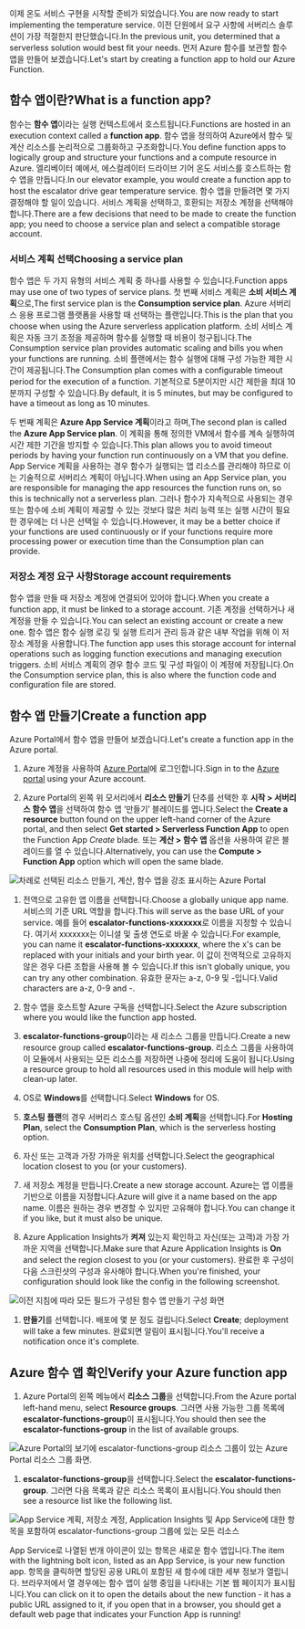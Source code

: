 <span data-ttu-id="f7b21-101">이제 온도 서비스 구현을 시작할 준비가 되었습니다.</span><span class="sxs-lookup"><span data-stu-id="f7b21-101">You are now ready to start implementing the temperature service.</span></span> <span data-ttu-id="f7b21-102">이전 단원에서 요구 사항에 서버리스 솔루션이 가장 적절한지 판단했습니다.</span><span class="sxs-lookup"><span data-stu-id="f7b21-102">In the previous unit, you determined that a serverless solution would best fit your needs.</span></span> <span data-ttu-id="f7b21-103">먼저 Azure 함수를 보관할 함수 앱을 만들어 보겠습니다.</span><span class="sxs-lookup"><span data-stu-id="f7b21-103">Let's start by creating a function app to hold our Azure Function.</span></span>

## <a name="what-is-a-function-app"></a><span data-ttu-id="f7b21-104">함수 앱이란?</span><span class="sxs-lookup"><span data-stu-id="f7b21-104">What is a function app?</span></span>
<span data-ttu-id="f7b21-105">함수는 **함수 앱**이라는 실행 컨텍스트에서 호스트됩니다.</span><span class="sxs-lookup"><span data-stu-id="f7b21-105">Functions are hosted in an execution context called a **function app**.</span></span> <span data-ttu-id="f7b21-106">함수 앱을 정의하여 Azure에서 함수 및 계산 리소스를 논리적으로 그룹화하고 구조화합니다.</span><span class="sxs-lookup"><span data-stu-id="f7b21-106">You define function apps to logically group and structure your functions and a compute resource in Azure.</span></span> <span data-ttu-id="f7b21-107">엘리베이터 예에서, 에스컬레이터 드라이브 기어 온도 서비스를 호스트하는 함수 앱을 만듭니다.</span><span class="sxs-lookup"><span data-stu-id="f7b21-107">In our elevator example, you would create a function app to host the escalator drive gear temperature service.</span></span> <span data-ttu-id="f7b21-108">함수 앱을 만들려면 몇 가지 결정해야 할 일이 있습니다. 서비스 계획을 선택하고, 호환되는 저장소 계정을 선택해야 합니다.</span><span class="sxs-lookup"><span data-stu-id="f7b21-108">There are a few decisions that need to be made to create the function app; you need to choose a service plan and select a compatible storage account.</span></span>

### <a name="choosing-a-service-plan"></a><span data-ttu-id="f7b21-109">서비스 계획 선택</span><span class="sxs-lookup"><span data-stu-id="f7b21-109">Choosing a service plan</span></span>
<span data-ttu-id="f7b21-110">함수 앱은 두 가지 유형의 서비스 계획 중 하나를 사용할 수 있습니다.</span><span class="sxs-lookup"><span data-stu-id="f7b21-110">Function apps may use one of two types of service plans.</span></span> <span data-ttu-id="f7b21-111">첫 번째 서비스 계획은 **소비 서비스 계획**으로,</span><span class="sxs-lookup"><span data-stu-id="f7b21-111">The first service plan is the **Consumption service plan**.</span></span> <span data-ttu-id="f7b21-112">Azure 서버리스 응용 프로그램 플랫폼을 사용할 때 선택하는 플랜입니다.</span><span class="sxs-lookup"><span data-stu-id="f7b21-112">This is the plan that you choose when using the Azure serverless application platform.</span></span> <span data-ttu-id="f7b21-113">소비 서비스 계획은 자동 크기 조정을 제공하며 함수를 실행할 때 비용이 청구됩니다.</span><span class="sxs-lookup"><span data-stu-id="f7b21-113">The Consumption service plan provides automatic scaling and bills you when your functions are running.</span></span> <span data-ttu-id="f7b21-114">소비 플랜에서는 함수 실행에 대해 구성 가능한 제한 시간이 제공됩니다.</span><span class="sxs-lookup"><span data-stu-id="f7b21-114">The Consumption plan comes with a configurable timeout period for the execution of a function.</span></span> <span data-ttu-id="f7b21-115">기본적으로 5분이지만 시간 제한을 최대 10분까지 구성할 수 있습니다.</span><span class="sxs-lookup"><span data-stu-id="f7b21-115">By default, it is 5 minutes, but may be configured to have a timeout as long as 10 minutes.</span></span> 

<span data-ttu-id="f7b21-116">두 번째 계획은 **Azure App Service 계획**이라고 하며,</span><span class="sxs-lookup"><span data-stu-id="f7b21-116">The second plan is called the **Azure App Service plan**.</span></span> <span data-ttu-id="f7b21-117">이 계획을 통해 정의한 VM에서 함수를 계속 실행하여 시간 제한 기간을 방지할 수 있습니다.</span><span class="sxs-lookup"><span data-stu-id="f7b21-117">This plan allows you to avoid timeout periods by having your function run continuously on a VM that you define.</span></span> <span data-ttu-id="f7b21-118">App Service 계획을 사용하는 경우 함수가 실행되는 앱 리소스를 관리해야 하므로 이는 기술적으로 서버리스 계획이 아닙니다.</span><span class="sxs-lookup"><span data-stu-id="f7b21-118">When using an App Service plan, you are responsible for managing the app resources the function runs on, so this is technically not a serverless plan.</span></span> <span data-ttu-id="f7b21-119">그러나 함수가 지속적으로 사용되는 경우 또는 함수에 소비 계획이 제공할 수 있는 것보다 많은 처리 능력 또는 실행 시간이 필요한 경우에는 더 나은 선택일 수 있습니다.</span><span class="sxs-lookup"><span data-stu-id="f7b21-119">However, it may be a better choice if your functions are used continuously or if your functions require more processing power or execution time than the Consumption plan can provide.</span></span> 

### <a name="storage-account-requirements"></a><span data-ttu-id="f7b21-120">저장소 계정 요구 사항</span><span class="sxs-lookup"><span data-stu-id="f7b21-120">Storage account requirements</span></span>
<span data-ttu-id="f7b21-121">함수 앱을 만들 때 저장소 계정에 연결되어 있어야 합니다.</span><span class="sxs-lookup"><span data-stu-id="f7b21-121">When you create a function app, it must be linked to a storage account.</span></span> <span data-ttu-id="f7b21-122">기존 계정을 선택하거나 새 계정을 만들 수 있습니다.</span><span class="sxs-lookup"><span data-stu-id="f7b21-122">You can select an existing account or create a new one.</span></span> <span data-ttu-id="f7b21-123">함수 앱은 함수 실행 로깅 및 실행 트리거 관리 등과 같은 내부 작업을 위해 이 저장소 계정을 사용합니다.</span><span class="sxs-lookup"><span data-stu-id="f7b21-123">The function app uses this storage account for internal operations such as logging function executions and managing execution triggers.</span></span> <span data-ttu-id="f7b21-124">소비 서비스 계획의 경우 함수 코드 및 구성 파일이 이 계정에 저장됩니다.</span><span class="sxs-lookup"><span data-stu-id="f7b21-124">On the Consumption service plan, this is also where the function code and configuration file are stored.</span></span>

## <a name="create-a-function-app"></a><span data-ttu-id="f7b21-125">함수 앱 만들기</span><span class="sxs-lookup"><span data-stu-id="f7b21-125">Create a function app</span></span>
<span data-ttu-id="f7b21-126">Azure Portal에서 함수 앱을 만들어 보겠습니다.</span><span class="sxs-lookup"><span data-stu-id="f7b21-126">Let's create a function app in the Azure portal.</span></span>

1. <span data-ttu-id="f7b21-127">Azure 계정을 사용하여 [Azure Portal](https://portal.azure.com?azure-portal=true)에 로그인합니다.</span><span class="sxs-lookup"><span data-stu-id="f7b21-127">Sign in to the [Azure portal](https://portal.azure.com?azure-portal=true) using your Azure account.</span></span>

1. <span data-ttu-id="f7b21-128">Azure Portal의 왼쪽 위 모서리에서 **리소스 만들기** 단추를 선택한 후 **시작 > 서버리스 함수 앱**을 선택하여 함수 앱 ‘만들기’ 블레이드를 엽니다.</span><span class="sxs-lookup"><span data-stu-id="f7b21-128">Select the **Create a resource** button found on the upper left-hand corner of the Azure portal, and then select **Get started > Serverless Function App** to open the Function App *Create* blade.</span></span> <span data-ttu-id="f7b21-129">또는 **계산 > 함수 앱** 옵션을 사용하여 같은 블레이드를 열 수 있습니다.</span><span class="sxs-lookup"><span data-stu-id="f7b21-129">Alternatively, you can use the **Compute > Function App** option which will open the same blade.</span></span>
  
  ![차례로 선택된 *리소스 만들기*, 계산, 함수 앱을 강조 표시하는 Azure Portal](../media-draft/3-create-function-app-blade.png)

1. <span data-ttu-id="f7b21-131">전역으로 고유한 앱 이름을 선택합니다.</span><span class="sxs-lookup"><span data-stu-id="f7b21-131">Choose a globally unique app name.</span></span> <span data-ttu-id="f7b21-132">서비스의 기준 URL 역할을 합니다.</span><span class="sxs-lookup"><span data-stu-id="f7b21-132">This will serve as the base URL of your service.</span></span> <span data-ttu-id="f7b21-133">예를 들어 **escalator-functions-xxxxxxx**로 이름을 지정할 수 있습니다. 여기서 xxxxxxx는 이니셜 및 출생 연도로 바꿀 수 있습니다.</span><span class="sxs-lookup"><span data-stu-id="f7b21-133">For example, you can name it **escalator-functions-xxxxxxx**, where the x's can be replaced with your initials and your birth year.</span></span> <span data-ttu-id="f7b21-134">이 값이 전역적으로 고유하지 않은 경우 다른 조합을 사용해 볼 수 있습니다.</span><span class="sxs-lookup"><span data-stu-id="f7b21-134">If this isn't globally unique, you can try any other combination.</span></span> <span data-ttu-id="f7b21-135">유효한 문자는 a-z, 0-9 및 -입니다.</span><span class="sxs-lookup"><span data-stu-id="f7b21-135">Valid characters are a-z, 0-9 and -.</span></span>

1. <span data-ttu-id="f7b21-136">함수 앱을 호스트할 Azure 구독을 선택합니다.</span><span class="sxs-lookup"><span data-stu-id="f7b21-136">Select the Azure subscription where you would like the function app hosted.</span></span>

1. <span data-ttu-id="f7b21-137">**escalator-functions-group**이라는 새 리소스 그룹을 만듭니다.</span><span class="sxs-lookup"><span data-stu-id="f7b21-137">Create a new resource group called **escalator-functions-group**.</span></span> <span data-ttu-id="f7b21-138">리소스 그룹을 사용하여 이 모듈에서 사용되는 모든 리소스를 저장하면 나중에 정리에 도움이 됩니다.</span><span class="sxs-lookup"><span data-stu-id="f7b21-138">Using a resource group to hold all resources used in this module will help with clean-up later.</span></span>

1. <span data-ttu-id="f7b21-139">OS로 **Windows**를 선택합니다.</span><span class="sxs-lookup"><span data-stu-id="f7b21-139">Select **Windows** for OS.</span></span>

1. <span data-ttu-id="f7b21-140">**호스팅 플랜**의 경우 서버리스 호스팅 옵션인 **소비 계획**을 선택합니다.</span><span class="sxs-lookup"><span data-stu-id="f7b21-140">For **Hosting Plan**, select the **Consumption Plan**, which is the serverless hosting option.</span></span>

1. <span data-ttu-id="f7b21-141">자신 또는 고객과 가장 가까운 위치를 선택합니다.</span><span class="sxs-lookup"><span data-stu-id="f7b21-141">Select the geographical location closest to you (or your customers).</span></span>

1. <span data-ttu-id="f7b21-142">새 저장소 계정을 만듭니다.</span><span class="sxs-lookup"><span data-stu-id="f7b21-142">Create a new storage account.</span></span> <span data-ttu-id="f7b21-143">Azure는 앱 이름을 기반으로 이름을 지정합니다.</span><span class="sxs-lookup"><span data-stu-id="f7b21-143">Azure will give it a name based on the app name.</span></span> <span data-ttu-id="f7b21-144">이름은 원하는 경우 변경할 수 있지만 고유해야 합니다.</span><span class="sxs-lookup"><span data-stu-id="f7b21-144">You can change it if you like, but it must also be unique.</span></span>

1. <span data-ttu-id="f7b21-145">Azure Application Insights가 **켜져** 있는지 확인하고 자신(또는 고객)과 가장 가까운 지역을 선택합니다.</span><span class="sxs-lookup"><span data-stu-id="f7b21-145">Make sure that Azure Application Insights is **On** and select the region closest to you (or your customers).</span></span>
<span data-ttu-id="f7b21-146">완료한 후 구성이 다음 스크린샷의 구성과 유사해야 합니다.</span><span class="sxs-lookup"><span data-stu-id="f7b21-146">When you're finished, your configuration should look like the config in the following screenshot.</span></span>

  ![이전 지침에 따라 모든 필드가 구성된 함수 앱 *만들기* 구성 화면](../media-draft/3-create-function-app-settings.png)

1. <span data-ttu-id="f7b21-148">**만들기**를 선택합니다. 배포에 몇 분 정도 걸립니다.</span><span class="sxs-lookup"><span data-stu-id="f7b21-148">Select **Create**; deployment will take a few minutes.</span></span> <span data-ttu-id="f7b21-149">완료되면 알림이 표시됩니다.</span><span class="sxs-lookup"><span data-stu-id="f7b21-149">You'll receive a notification once it's complete.</span></span>

## <a name="verify-your-azure-function-app"></a><span data-ttu-id="f7b21-150">Azure 함수 앱 확인</span><span class="sxs-lookup"><span data-stu-id="f7b21-150">Verify your Azure function app</span></span>

1. <span data-ttu-id="f7b21-151">Azure Portal의 왼쪽 메뉴에서 **리소스 그룹**을 선택합니다.</span><span class="sxs-lookup"><span data-stu-id="f7b21-151">From the Azure portal left-hand menu, select **Resource groups**.</span></span> <span data-ttu-id="f7b21-152">그러면 사용 가능한 그룹 목록에 **escalator-functions-group**이 표시됩니다.</span><span class="sxs-lookup"><span data-stu-id="f7b21-152">You should then see the **escalator-functions-group** in the list of available groups.</span></span>

  ![Azure Portal의 보기에 escalator-functions-group 리소스 그룹이 있는 Azure Portal 리소스 그룹 화면.](../media-draft/3-resource-group.png)

1. <span data-ttu-id="f7b21-154">**escalator-functions-group**을 선택합니다.</span><span class="sxs-lookup"><span data-stu-id="f7b21-154">Select the **escalator-functions-group**.</span></span> <span data-ttu-id="f7b21-155">그러면 다음 목록과 같은 리소스 목록이 표시됩니다.</span><span class="sxs-lookup"><span data-stu-id="f7b21-155">You should then see a resource list like the following list.</span></span>
  
  ![App Service 계획, 저장소 계정, Application Insights 및 App Service에 대한 항목을 포함하여 escalator-functions-group 그룹에 있는 모든 리소스](../media-draft/3-resource-list.png)

<span data-ttu-id="f7b21-157">App Service로 나열된 번개 아이콘이 있는 항목은 새로운 함수 앱입니다.</span><span class="sxs-lookup"><span data-stu-id="f7b21-157">The item with the lightning bolt icon, listed as an App Service, is your new function app.</span></span> <span data-ttu-id="f7b21-158">항목을 클릭하면 할당된 공용 URL이 포함된 새 함수에 대한 세부 정보가 열립니다. 브라우저에서 열 경우에는 함수 앱이 실행 중임을 나타내는 기본 웹 페이지가 표시됩니다.</span><span class="sxs-lookup"><span data-stu-id="f7b21-158">You can click on it to open the details about the new function - it has a public URL assigned to it, if you open that in a browser, you should get a default web page that indicates your Function App is running!</span></span>
